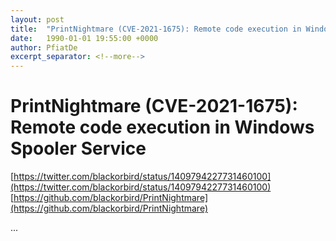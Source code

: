 ```yaml
---
layout: post
title:  "PrintNightmare (CVE-2021-1675): Remote code execution in Windows Spooler Service"
date:   1990-01-01 19:55:00 +0000
author: PfiatDe
excerpt_separator: <!--more-->
---
```


# PrintNightmare (CVE-2021-1675): Remote code execution in Windows Spooler Service
[https://twitter.com/blackorbird/status/1409794227731460100](https://twitter.com/blackorbird/status/1409794227731460100)
[https://github.com/blackorbird/PrintNightmare](https://github.com/blackorbird/PrintNightmare)

...
<!--more-->
